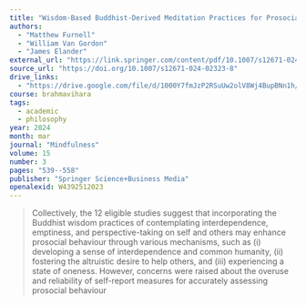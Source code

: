 ```yaml
---
title: "Wisdom-Based Buddhist-Derived Meditation Practices for Prosocial Behaviour: A Systematic Review"
authors:
  - "Matthew Furnell"
  - "William Van Gordon"
  - "James Elander"
external_url: "https://link.springer.com/content/pdf/10.1007/s12671-024-02323-8.pdf"
source_url: "https://doi.org/10.1007/s12671-024-02323-8"
drive_links:
  - "https://drive.google.com/file/d/1000Y7fmJzP2RSuUw2olV8Wj4BupBNn1h/view?usp=drivesdk"
course: brahmavihara
tags:
  - academic
  - philosophy
year: 2024
month: mar
journal: "Mindfulness"
volume: 15
number: 3
pages: "539--558"
publisher: "Springer Science+Business Media"
openalexid: W4392512023
---
```


> Collectively, the 12 eligible studies suggest that incorporating the Buddhist wisdom practices of contemplating interdependence, emptiness, and perspective-taking on self and others may enhance prosocial behaviour through various mechanisms, such as (i) developing a sense of interdependence and common humanity, (ii) fostering the altruistic desire to help others, and (iii) experiencing a state of oneness.
> However, concerns were raised about the overuse and reliability of self-report measures for accurately assessing prosocial behaviour
